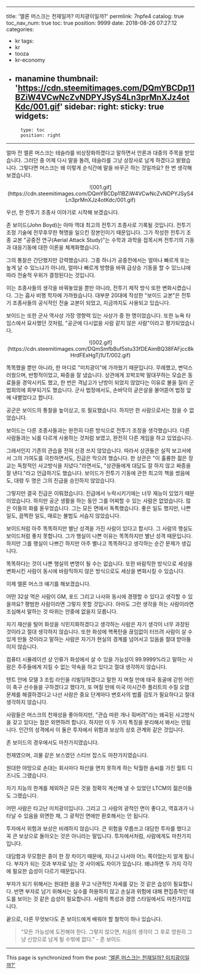 
---
title: '엘론 머스크는 천재일까? 미치광이일까?'
permlink: 7npfe4
catalog: true
toc_nav_num: true
toc: true
position: 9999
date: 2018-08-26 07:27:12
categories:
- kr
tags:
- kr
- tooza
- kr-economy
- manamine
thumbnail: 'https://cdn.steemitimages.com/DQmYBCDp11BZiW4VCwNcZvNDPYJSyS4Ln3prMnXJz4otKdc/001.gif'
sidebar:
    right:
        sticky: true
widgets:
    -
        type: toc
        position: right
---


얼마 전 엘론 머스크는 테슬라를 비상장화하겠다고 말하면서 언론과 대중의 주목을 받았습니다. 그러던 중 어제 다시 말을 돌려, 테슬라를 그냥 상장사로 남게 하겠다고 밝혔습니다. 그렇다면 머스크는 왜 이렇게 순식간에 말을 바꾸곤 하는 것일까요? 한 번 생각해 보겠습니다. 

<center>
![001.gif](https://cdn.steemitimages.com/DQmYBCDp11BZiW4VCwNcZvNDPYJSyS4Ln3prMnXJz4otKdc/001.gif)
</center>

우선, 한 전투기 조종사 이야기로 시작해 보겠습니다.

존 보이드(John Boyd)는 아마 역대 최고의 전투기 조종사로 기록될 것입니다. 전투기 조정 기술에 전무후무한 혁명을 일으킨 장본인이기 때문입니다. 그가 작성한 전투기 조종 교본 "공중전 연구(Aerial Attack Study)"는 수학과 과학을 접목시켜 전투기의 기동과 대응기동에 대한 이론을 체계화했습니다. 

그의 통찰은 간단했지만 강력했습니다. 그중 하나가 공중전에서는 얼마나 빠르게 또는 높게 날 수 있느냐가 아니라, 얼마나 빠르게 방향을 바꿔 급상승 기동을 할 수 있느냐에 따라 전술적 우위가 결정된다는 것입니다.  

이는 조종사들의 생각을 바꿔놓았을 뿐만 아니라, 전투기 제작 방식 또한 변화시켰습니다. 그는 흡사 비행 학자에 가까웠습니다. 대부분 20대에 작성한 "보이드 교본"은 전투기 조종사들의 공식적인 전술 교본이 되었고, 지금까지도 사용되고 있습니다. 

보이드는 또한 군사 역사상 가장 영향력 있는 사상가 중 한 명이었습니다. 또한 뉴욕 타임스에서 묘사했던 것처럼, "공군에 다시없을 사람 같지 않은 사람"이라고 평가되었습니다.  

<center>
![002.gif](https://cdn.steemitimages.com/DQmSmfbBuf5stu33fDEAimBQ38FAFjcc8kHrdFExHgTj1UT/002.gif)
</center>

똑똑했을 뿐만 아니라, 한 마디로 "미치광이"에 가까웠기 때문입니다. 무례했고, 변덕스러웠으며, 반항적이었고, 짜증을 잘 냈습니다. 상관에게 꼬박꼬박 말대꾸하는 모습은 동료들을 경악시키도 했고, 한 번은 격납고가 난방이 되었지 않았다는 이유로 불을 질러 군법회의에 회부되기도 했습니다. 군사 법정에서도, 손바닥의 굳은살을 물어뜯어 법정 앞에 내뱉었다고 합니다.  

공군은 보이드의 통찰을 높이샀고, 또 필요했습니다. 하지만 한 사람으로서는 참을 수 없었습니다.  

보이드는 다른 조종사들과는 완전히 다른 방식으로 전투기 조정을 생각했습니다. 다른 사람들과는 뇌를 다르게 사용하는 것처럼 보였고,  완전히 다른 게임을 하고 있었습니다. 

그래서인지 기존의 관습을 전혀 신경 쓰지 않았습니다. 따라서 상관들은 실적 보고서에서 그의 기여도를 극찬하면서도, 진급은 막으려 했습니다. 한 상관은 "이 훌륭한 젊은 장교는 독창적인 사고방식을 지녔다."라면서도, "상관들에게 대답도 잘 하지 않고 짜증을 잘 낸다."라고 언급하기도 했습니다. 보이드가 전투기 기동에 관한 최고의 책을 썼음에도, 대령 두 명은 그의 진급을 승인하지 않았습니다.  

그렇지만 결국 진급은 이뤄졌습니다. 진급에서 누락시키기에는 너무 재능이 있었기 때문이었습니다. 하지만 공군 생활을 하는 동안 그를 어찌할 수 있는 사람은 없었습니다.   많은 이들의 화를 돋우었습니다. 그는 모든 면에서 독특했습니다. 좋은 일도 했지만, 나쁜 일도, 끔찍한 일도, 때로는 불법도 서슴지 않았습니다. 

보이드처럼 아주 똑똑하지만 별난 성격을 가진 사람이 있다고 합시다. 그 사람의 행실도 보이드처럼 좋지 못합니다. 그가 행실이 나쁜 이유는 똑똑하지만 별난 성격 때문입니다.  하지만 그를 행실이 나쁘긴 하지만 아주 별나고 똑똑하다고 생각하는 순간 문제가 생깁니다.  

똑똑하다는 것이 나쁜 행실의 변명이 될 수는 없습니다. 또한 바람직한 방식으로 세상을 변화시킨 사람이 동시에 바람직하지 않은 방식으로도 세상을 변화시킬 수 있습니다.  

이제 엘론 머스크 얘기를 해보겠습니다. 

어떤 32살 먹은 사람이 GM, 포드 그리고 나사와 동시에 경쟁할 수 있다고 생각할 수 있을까요?  평범한 사람이라면 그렇지 못할 것입니다. 아마도 그런 생각을 하는 사람이라면 조심해서 말하는 것 따위는 안중에 없을지 모릅니다. 

자기 재산을 털어 화성을 식민지화하겠다고 생각하는 사람은 자기 생각이 너무 과장된 것이라고 절대 생각하지 않습니다. 또한 화성에 핵폭탄을 끊임없이 터뜨려 사람이 살 수 있게 만들 것이라고 말하는 사람은 자기가 현실의 경계를 넘어서고 있음을 절대 받아들이지 않습니다.  

컴퓨터 시뮬레이션 상 인류가 화성에서 살 수 있을 가능성이 99.9999%라고 말하는 사람은 주주들에게 지킬 수 없는 약속을 하고 있다고 절대 생각하지 않습니다.  

텐트 안에 모델 3 조립 라인을 리빌딩하겠다고 말한 지 며칠 만에 태국 동굴에 갇힌 어린이 축구 선수들을 구하겠다고 했다가, 또 며칠 만에 미국 미시간주 플리트의 수질 오염 문제를 해결하겠다고 나선 사람은 중요 단계마다 변호사의 법률 검토가 필요하다고 절대 생각하지 않습니다. 

사람들은 머스크의 천재성을 좋아하지만, "관습 따윈 개나 줘버려"라는 왜곡된 사고방식을 갖고 있다는 점은 외면하려 합니다. 하지만 이 두 가지 특징을 분리해서 봐서는 안됩니다. 인간의 성격에서 이 둘은 투자에서 위험과 보상의 상호 관계와 같은 것입니다.  

존 보이드의 경우에서도 마찬가지였습니다. 

천재였으며, 괴물 같은 보스였던 스티브 잡스도 마찬가지였습니다. 

원대한 야망으로 손대는 회사마다 파산을 면치 못하게 하는 탁월한 솜씨를 가진 월트 디즈니도 그랬습니다.  

자기 지능의 한계를 제외하곤 모든 것을 정확히 계산해 낼 수 있었던 LTCM의 젊은이들도 그랬습니다.  

어떤 사람은 타고난 미치광이입니다. 그리고 그 사람의 광적인 면이 좋다고, 역효과가 나타날 수 있음을 외면한 채, 그 광적인 면에만 환호해서는 안 됩니다.

투자에서 위험과 보상은 비례하지 않습니다.  큰 위험을 무릅쓰고 대담한 투자를 했다고 꼭 큰 보상으로 돌아오는 것은 아니라는 말입니다. 투자에서처럼, 사람에게도 마찬가지입니다. 

대담함과 무모함은 종이 한 장 차이기 때문에, 지나고 나서야 어느 쪽이었는지 알게 됩니다. 부자가 되는 것과 부자로 남는 것 사이에도 차이가 있습니다.  왜냐하면 두 가지 각각에 필요한 습성이 다르기 때문입니다.  

부자가 되기 위해서는 원대한 꿈을 꾸고 낙관적인 자세를 갖는 것 같은  습성이 필요합니다. 반면 부자로 남기 위해서는 실수를 허용하지 않고 손실과 위험에 대해 편집증적인 태도를 보이는 것 같은 습성이 필요합니다.  사람의 특성과 경영 스타일에서도 마찬가지입니다. 

끝으로, 다른 무엇보다도 존 보이드에게 배워야 할 철학이 하나 있습니다.  

> "모든 가능성에 도전해야 한다. 그렇지 않으면, 처음의 생각이 그 후로 영원히 그냥 신앙으로 남게 될 수밖에 없다." - 존 보이드

- - -

This page is synchronized from the post: ['엘론 머스크는 천재일까? 미치광이일까?'](https://steemit.com/@pius.pius/7npfe4)
